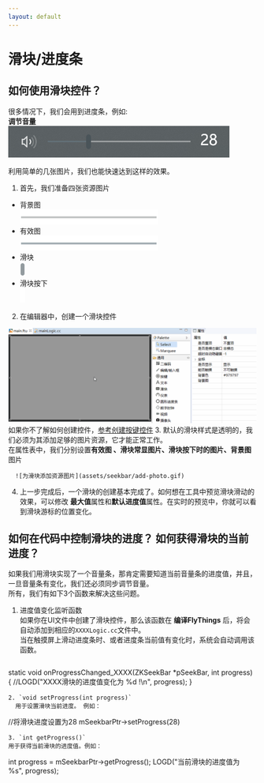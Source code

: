 ```yaml
---
layout: default
---
```

# 滑块/进度条
## 如何使用滑块控件？
很多情况下，我们会用到进度条，例如:  
**调节音量**  
![](assets/seekbar/example-volume.png)  

利用简单的几张图片，我们也能快速达到这样的效果。  
1. 首先，我们准备四张资源图片  
  * 背景图    
    ![背景图](assets/seekbar/bg.png)  
  * 有效图  
    ![有效图](assets/seekbar/valid.png)
  * 滑块   
     ![滑块](assets/seekbar/c.png)
  * 滑块按下  
    ![滑块按下](assets/seekbar/c_pressed.png)

2. 在编辑器中，创建一个滑块控件  

 ![创建滑块](assets/SeekBar-create.gif)
  如果你不了解如何创建控件，[参考创建按键控件](#add_button)
3. 默认的滑块样式是透明的，我们必须为其添加足够的图片资源，它才能正常工作。  
    在属性表中，我们分别设置**有效图 、滑块常显图片、滑块按下时的图片、背景图** 图片 
    
      ![为滑块添加资源图片](assets/seekbar/add-photo.gif)
4. 上一步完成后，一个滑块的创建基本完成了。如何想在工具中预览滑块滑动的效果，可以修改
 **最大值**属性和**默认进度值**属性。在实时的预览中，你就可以看到滑块游标的位置变化。

## 如何在代码中控制滑块的进度？ 如何获得滑块的当前进度？
如果我们用滑块实现了一个音量条，那肯定需要知道当前音量条的进度值，并且，一旦音量条有变化，我们还必须同步调节音量。  
所有，我们有如下3个函数来解决这些问题。  
1. 进度值变化监听函数  
  如果你在UI文件中创建了滑块控件，那么该函数在 **编译FlyThings** 后，将会自动添加到相应的`XXXXLogic.cc`文件中。  
  当在触摸屏上滑动进度条时、或者进度条当前值有变化时，系统会自动调用该函数。
   ``` 
  static void onProgressChanged_XXXX(ZKSeekBar *pSeekBar, int progress) {
      //LOGD("XXXX滑块的进度值变化为 %d !\n", progress);
}
```
2. `void setProgress(int progress)`  
  用于设置滑块当前进度。 例如：  
  ```  
  //将滑块进度设置为28
  mSeekbarPtr->setProgress(28)
  ```
3. `int getProgress()`  
  用于获得当前滑块的进度值。例如：  
  ```
  int progress = mSeekbarPtr->getProgress();
  LOGD("当前滑块的进度值为 %s", progress);
  ```
     
   
   